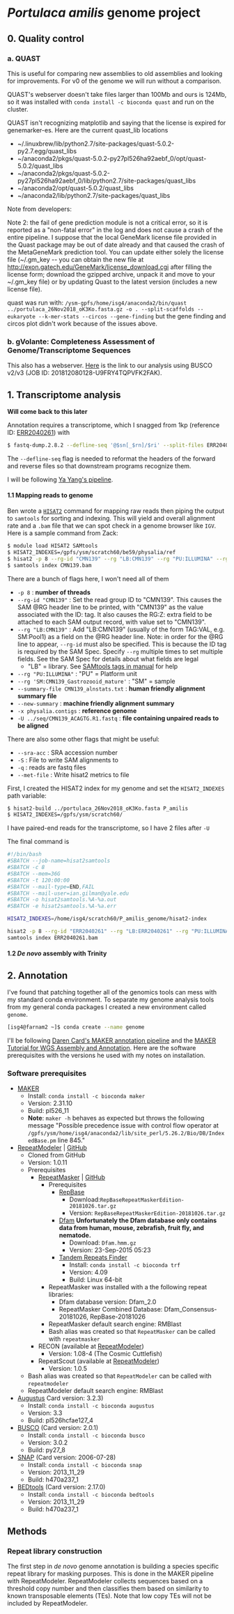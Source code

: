 
# _Portulaca amilis_ genome project

## 0. Quality control
### a. QUAST
This is useful for comparing new assemblies to old assemblies and looking for improvements. For v0 of the genome we will run without a comparison.

QUAST's webserver doesn't take files larger than 100Mb and ours is 124Mb, so it was installed with `conda install -c bioconda quast` and run on the cluster.

QUAST isn't recognizing matplotlib and saying that the license is expired for genemarker-es. Here are the current quast_lib locations

* ~/.linuxbrew/lib/python2.7/site-packages/quast-5.0.2-py2.7.egg/quast_libs
* ~/anaconda2/pkgs/quast-5.0.2-py27pl526ha92aebf_0/opt/quast-5.0.2/quast_libs
* ~/anaconda2/pkgs/quast-5.0.2-py27pl526ha92aebf_0/lib/python2.7/site-packages/quast_libs
* ~/anaconda2/opt/quast-5.0.2/quast_libs
* ~/anaconda2/lib/python2.7/site-packages/quast_libs

Note from developers:

Note 2: the fail of gene prediction module is not a critical error, so it is reported as a "non-fatal error" in the log and does not cause a crash of the entire pipeline. I suppose that the local GeneMark license file provided in the Quast package may be out of date already and that caused the crash of the MetaGeneMark prediction tool. You can update either solely the license file (~/.gm_key -- you can obtain the new file at http://exon.gatech.edu/GeneMark/license_download.cgi after filling the license form; download the gzipped archive, unpack it and move to your ~/.gm_key file) or by updating Quast to the latest version (includes a new license file).

quast was run with: `/ysm-gpfs/home/isg4/anaconda2/bin/quast ../portulaca_26Nov2018_oK3Ko.fasta.gz -o . --split-scaffolds --eukaryote --k-mer-stats --circos --gene-finding` but the gene finding and circos plot didn't work because of the issues above.

### b. gVolante: Completeness Assessment of Genome/Transcriptome Sequences
This also has a webserver. [Here](https://gvolante.riken.jp/script/result.cgi?201812080128-U9FRY4TQPVFK2FAK) is the link to our analysis using BUSCO v2/v3 (JOB ID: 201812080128-U9FRY4TQPVFK2FAK).

## 1. Transcriptome analysis
**Will come back to this later**

Annotation requires a transcriptome, which I snagged from 1kp (reference ID: [ERR2040261](https://www.ncbi.nlm.nih.gov/sra/ERR2040261)) with
```bash
$ fastq-dump.2.8.2 --defline-seq '@$sn[_$rn]/$ri' --split-files ERR2040261
```
The `--defline-seq` flag is needed to reformat the headers of the forward and reverse files so that downstream programs recognize them.

I will be following [Ya Yang's pipeline](https://bitbucket.org/yangya/phylogenomic_dataset_construction).

#### 1.1 Mapping reads to genome
Ben wrote a [`HISAT2`](https://ccb.jhu.edu/software/hisat2/manual.shtml#what-is-hisat2) command for mapping raw reads then piping the output to `samtools` for sorting and indexing. This will yield and overall alignment rate and a `.bam` file that we can spot check in a genome browser like `IGV`. Here is a sample command from Zack:

```bash
$ module load HISAT2 SAMtools
$ HISAT2_INDEXES=/gpfs/ysm/scratch60/be59/physalia/ref
$ hisat2 -p 8 --rg-id "CMN139" --rg "LB:CMN139" --rg "PU:ILLUMINA" --rg 'SM:CMN139_Gastrozooid_mature' --summary-file CMN139_alnstats.txt --new-summary -x physalia.contigs -U ../seq/CMN139_ACAGTG.R1.fastq | samtools view -bhuS - | samtools sort - -m 2G -o CMN139.bam
$ samtools index CMN139.bam
```

There are a bunch of flags here, I won't need all of them
* `-p 8` : **number of threads**
* `--rg-id "CMN139"` : Set the read group ID to "CMN139". This causes the SAM @RG header line to be printed, with "CMN139" as the value associated with the ID: tag. It also causes the RG:Z: extra field to be attached to each SAM output record, with value set to "CMN139".
* `--rg "LB:CMN139"` : Add "LB:CMN139" (usually of the form TAG:VAL, e.g. SM:Pool1) as a field on the @RG header line. Note: in order for the @RG line to appear, `--rg-id` must also be specified. This is because the ID tag is required by the SAM Spec. Specify `--rg` multiple times to set multiple fields. See the SAM Spec for details about what fields are legal
  * "LB" = library. See [SAMtools tags in manual](https://samtools.github.io/hts-specs/SAMv1.pdf) for help
* `--rg "PU:ILLUMINA"` : "PU" = Platform unit
* `--rg 'SM:CMN139_Gastrozooid_mature'` : "SM" = sample
* `--summary-file CMN139_alnstats.txt` : **human friendly alignment summary file**
* `--new-summary` : **machine friendly alignment summary**
* `-x physalia.contigs` : **reference genome**
* `-U ../seq/CMN139_ACAGTG.R1.fastq` : **file containing unpaired reads to be aligned**

There are also some other flags that might be useful:
* `--sra-acc` : SRA accession number
* `-S` : File to write SAM alignments to
* `-q` : reads are fastq files
* `--met-file` : Write hisat2 metrics to file

First, I created the HISAT2 index for my genome and set the `HISAT2_INDEXES` path variable:

```bash
$ hisat2-build ../portulaca_26Nov2018_oK3Ko.fasta P_amilis
$ HISAT2_INDEXES=/gpfs/ysm/scratch60/
```
I have paired-end reads for the transcriptome, so I have 2 files after `-U`

The final command is
```bash
#!/bin/bash
#SBATCH --job-name=hisat2samtools
#SBATCH -c 8
#SBATCH --mem=36G
#SBATCH -t 120:00:00
#SBATCH --mail-type=END,FAIL
#SBATCH --mail-user=ian.gilman@yale.edu
#SBATCH -o hisat2samtools.%A-%a.out
#SBATCH -e hisat2samtools.%A-%a.err

HISAT2_INDEXES=/home/isg4/scratch60/P_amilis_genome/hisat2-index

hisat2 -p 8 --rg-id "ERR2040261" --rg "LB:ERR2040261" --rg "PU:ILLUMINA" --rg "SM:ERR2040261_leaf_mature" --summary-file /home/isg4/scratch60/P_amilis_genome/1kp_transcriptome/ERR2040261-alnstats.txt --new-summary -x /home/isg4/scratch60/P_amilis_genome/hisat2-index/P_amilis -U ERR2040261_R1_.fastq,ERR2040261_R2_.fastq | samtools view -bhuS - | samtools sort - -m 2G -o ERR2040261.bam
samtools index ERR2040261.bam
```


#### 1.2 *De novo* assembly with Trinity


## 2. Annotation
I've found that patching together all of the genomics tools can mess with my standard conda environment. To separate my genome analysis tools from my general conda packages I created a new environment called `genome`.

```bash
[isg4@farnam2 ~]$ conda create --name genome
```
I'll be following [Daren Card's MAKER annotation pipeline](https://gist.github.com/darencard/bb1001ac1532dd4225b030cf0cd61ce2) and the [MAKER Tutorial for WGS Assembly and Annotation](http://weatherby.genetics.utah.edu/MAKER/wiki/index.php/MAKER_Tutorial_for_WGS_Assembly_and_Annotation_Winter_School_2018#About_MAKER). Here are the software prerequisites with the versions he used with my notes on installation.

### Software prerequisites
* [MAKER](http://www.yandell-lab.org/software/maker.html)
  * Install: `conda install -c bioconda maker`
  * Version: 2.31.10
  * Build: pl526_11
  * **Note**: `maker -h` behaves as expected but throws the following message "Possible precedence issue with control flow operator at `/gpfs/ysm/home/isg4/anaconda2/lib/site_perl/5.26.2/Bio/DB/IndexedBase.pm` line 845."
* [RepeatModeler](http://www.repeatmasker.org/RepeatModeler/) | [GitHub](https://github.com/rmhubley/RepeatModeler)
  * Cloned from GitHub
  * Version: 1.0.11
  * Prerequisites
    * [RepeatMasker](http://www.repeatmasker.org/RMDownload.html) | [GitHub](https://github.com/rmhubley/RepeatMasker)
      * Prerequisites
        * [RepBase](http://www.girinst.org/repbase/)
          * Download:`RepBaseRepeatMaskerEdition-20181026.tar.gz`
          * Version: `RepBaseRepeatMaskerEdition-20181026.tar.gz`
        * [Dfam](http://www.dfam.org) **Unfortunately the Dfam database only contains data from human, mouse, zebrafish, fruit fly, and nematode.**
          * Download: `Dfam.hmm.gz`
          * Version: 23-Sep-2015 05:23
        * [Tandem Repeats Finder](http://tandem.bu.edu/trf/trf.html)
          * Install: `conda install -c bioconda trf`
          * Version: 4.09
          * Build: Linux 64-bit
      * RepeatMasker was installed with a the following repeat libraries:
        * Dfam database version: Dfam_2.0
        * RepeatMasker Combined Database: Dfam_Consensus-20181026, RepBase-20181026
      * RepeatMasker default search engine: RMBlast
      * Bash alias was created so that `RepeatMasker` can be called with `repeatmasker`
    * RECON (available at [RepeatModeler](http://www.repeatmasker.org/RepeatModeler/))
      * Version: 1.08-4 (The Cosmic Cuttlefish)
    * RepeatScout (available at [RepeatModeler](http://www.repeatmasker.org/RepeatModeler/))
      * Version: 1.0.5
  * Bash alias was created so that `RepeatModeler` can be called with `repeatmodeler`
  * RepeatModeler default search engine: RMBlast
* [Augustus](http://bioinf.uni-greifswald.de/augustus/) Card version: 3.2.3)
  * Install: `conda install -c bioconda augustus`
  * Version: 3.3
  * Build: pl526hcfae127_4
* [BUSCO](http://busco.ezlab.org/) (Card version: 2.0.1)
  * Install: `conda install -c bioconda busco`
  * Version: 3.0.2        
  * Build: py27_8
* [SNAP](http://korflab.ucdavis.edu/software.html) (Card version: 2006-07-28)
  * Install: `conda install -c bioconda snap`
  * Version: 2013_11_29
  * Build: h470a237_1
* [BEDtools](https://bedtools.readthedocs.io/en/latest/) (Card version: 2.17.0)
  * Install: `conda install -c bioconda bedtools`
  * Version: 2013_11_29
  * Build: h470a237_1

## Methods

### Repeat library construction
The first step in _de novo_ genome annotation is building a species specific repeat library for masking purposes. This is done in the MAKER pipeline with RepeatModeler. RepeatModeler collects sequences based on a threshold copy number and then classifies them based on similarity to known transposable elements (TEs). Note that low copy TEs will not be included by RepeatModeler.
